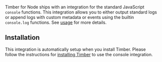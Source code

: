 Timber for Node ships with an integration for the standard JavaScript `console` functions. This integration allows you to either output standard logs or append logs with custom metadata or events using the builtin `console.log` functions. See [usage](/docs/languages/node/usage) for more details.

## Installation

This integration is automatically setup when you install Timber. Please follow the instructions for [installing Timber](/docs/languages/node/installation) to use the console integration.